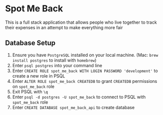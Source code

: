 # Spot Me Back

This is a full stack application that allows people who live together to track their expenses in an attempt to make everything more fair

## Database Setup

1. Ensure you have `PostgreSQL` installed on your local machine. (Mac: `brew install postgres` to install with `homebrew`)
2. Enter `psql postgres` into your command line
3. Enter `CREATE ROLE spot_me_back WITH LOGIN PASSWORD 'development'` to create a new role in PSQL
4. Enter `ALTER ROLE spot_me_back CREATEDB` to grant `CREATEDB` permissions on `spot_me_back` role
5. Exit PSQL with `\q`
6. Enter `psql -d postgres -U spot_me_back` to connect to PSQL with `spot_me_back` role
7. Enter `CREATE DATABASE spot_me_back_api` to create database
